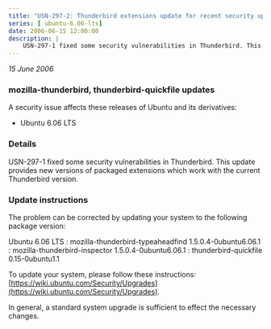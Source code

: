 ```yaml
---
title: "USN-297-2: Thunderbird extensions update for recent security update"
series: [ ubuntu-6.06-lts]
date: 2006-06-15 12:00:00
description: |
    USN-297-1 fixed some security vulnerabilities in Thunderbird. This update provides new versions of packaged extensions which work with the current Thunderbird version.
--- 
```

 
 

*15 June 2006*

### mozilla-thunderbird, thunderbird-quickfile updates

A security issue affects these releases of Ubuntu and its derivatives:

* Ubuntu 6.06 LTS

### Details

USN-297-1 fixed some security vulnerabilities in Thunderbird. This update provides new versions of packaged extensions which work with the current Thunderbird version.

### Update instructions

The problem can be corrected by updating your system to the following package version:

Ubuntu 6.06 LTS
 : mozilla-thunderbird-typeaheadfind <span>1.5.0.4-0ubuntu6.06.1</span>
 : mozilla-thunderbird-inspector <span>1.5.0.4-0ubuntu6.06.1</span>
 : thunderbird-quickfile <span>0.15-0ubuntu1.1</span>

To update your system, please follow these instructions: [https://wiki.ubuntu.com/Security/Upgrades](https://wiki.ubuntu.com/Security/Upgrades).

In general, a standard system upgrade is sufficient to effect the necessary changes.

